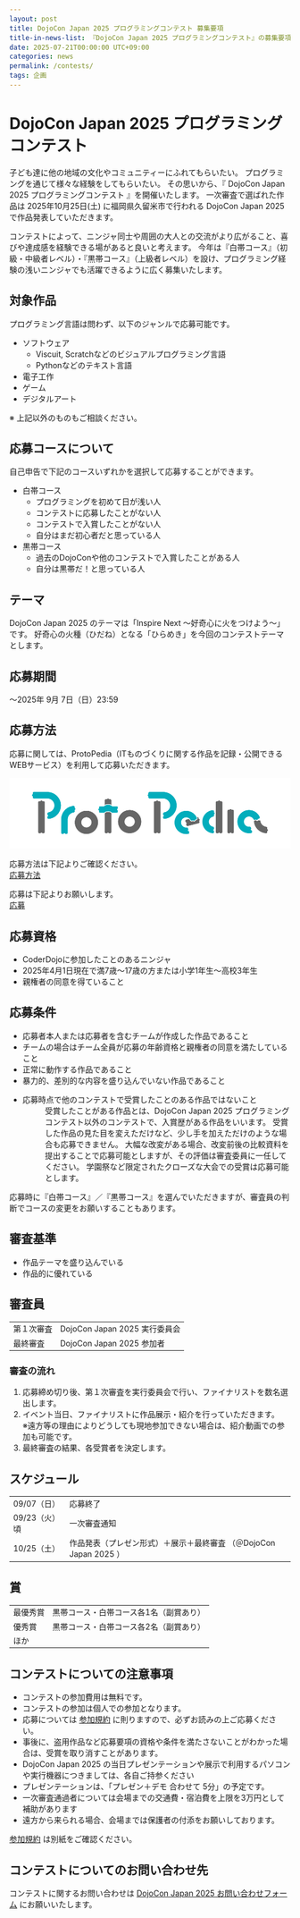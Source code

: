 ```yaml
---
layout: post
title: DojoCon Japan 2025 プログラミングコンテスト 募集要項
title-in-news-list: 『DojoCon Japan 2025 プログラミングコンテスト』の募集要項を掲載しました
date: 2025-07-21T00:00:00 UTC+09:00
categories: news
permalink: /contests/
tags: 企画
---
```

<h1>DojoCon Japan 2025 プログラミングコンテスト</h1>

<p>
  子ども達に他の地域の文化やコミュニティーにふれてもらいたい。
  プログラミングを通じて様々な経験をしてもらいたい。
  その思いから、『 DojoCon Japan 2025 プログラミングコンテスト 』を開催いたします。
  一次審査で選ばれた作品は 2025年10月25日(土) に福岡県久留米市で行われる DojoCon Japan 2025 で作品発表していただきます。
</p>

<p>
  コンテストによって、ニンジャ同士や周囲の大人との交流がより広がること、喜びや達成感を経験できる場があると良いと考えます。
  今年は『白帯コース』（初級・中級者レベル）・『黒帯コース』（上級者レベル）を設け、プログラミング経験の浅いニンジャでも活躍できるように広く募集いたします。
</p>

<h2>対象作品</h2>

<p>
  プログラミング言語は問わず、以下のジャンルで応募可能です。
</p>

<ul>
  <li>
    ソフトウェア
    <ul>
      <li>Viscuit, Scratchなどのビジュアルプログラミング言語</li>
      <li>Pythonなどのテキスト言語</li>
    </ul>
  </li>

  <li>電子工作</li>
  <li>ゲーム</li>
  <li>デジタルアート</li>
</ul>

<p>
  ※ 上記以外のものもご相談ください。
</p>

<h2>応募コースについて</h2>

<p>
  自己申告で下記のコースいずれかを選択して応募することができます。
</p>

<ul>
  <li>
    白帯コース
    <ul>
      <li>プログラミングを初めて日が浅い人</li>
      <li>コンテストに応募したことがない人</li>
      <li>コンテストで入賞したことがない人</li>
      <li>自分はまだ初心者だと思っている人</li>
    </ul>
  </li>

  <li>
    黒帯コース
    <ul>
      <li>過去のDojoConや他のコンテストで入賞したことがある人</li>
      <li>自分は黒帯だ！と思っている人</li>
    </ul>
  </li>
</ul>

<h2>テーマ</h2>

<p>
  DojoCon Japan 2025 のテーマは「Inspire Next 〜好奇心に火をつけよう〜」です。
  好奇心の火種（ひだね）となる「ひらめき」を今回のコンテストテーマとします。
</p>

<h2>応募期間</h2>

<p>
  ～2025年 9月 7日（日）23:59
</p>

<h2>応募方法</h2>

<p>
  応募に関しては、ProtoPedia（ITものづくりに関する作品を記録・公開できるWEBサービス）を利用して応募いただきます。
</p>

<a href="https://protopedia.net/" target="_blank">
  <img src="/img/sponsors/ProtoPedia.png" alt="ProtoPedia のロゴ">
</a>

<p>
  応募方法は下記よりご確認ください。<br>
  <a href="/contests/how-to-apply/">応募方法</a>
</p>

<p>
  応募は下記よりお願いします。<br>
  <a href="https://forms.gle/2WJ3S19kWuqijANVA" target="_blank">応募</a>
</p>

<h2>応募資格</h2>

<ul>
  <li>CoderDojoに参加したことのあるニンジャ</li>
  <li>2025年4月1日現在で満7歳～17歳の方または小学1年生～高校3年生</li>
  <li>親権者の同意を得ていること</li>
</ul>

<h2>応募条件</h2>

<ul>
  <li>応募者本人または応募者を含むチームが作成した作品であること</li>
  <li>チームの場合はチーム全員が応募の年齢資格と親権者の同意を満たしていること</li>
  <li>正常に動作する作品であること</li>
  <li>暴力的、差別的な内容を盛り込んでいない作品であること</li>
  <li>
    <dl>
      <dt>応募時点で他のコンテストで受賞したことのある作品ではないこと</dt>
      <dd>
        受賞したことがある作品とは、DojoCon Japan 2025 プログラミングコンテスト以外のコンテストで、入賞歴がある作品をいいます。
        受賞した作品の見た目を変えただけなど、少し手を加えただけのような場合も応募できません。
        大幅な改変がある場合、改変前後の比較資料を提出することで応募可能としますが、その評価は審査委員に一任してください。
        学園祭など限定されたクローズな大会での受賞は応募可能とします。
      </dd>
    </dl>
  </li>
</ul>

<p>
  応募時に『白帯コース』／『黒帯コース』を選んでいただきますが、審査員の判断でコースの変更をお願いすることもあります。
</p>

<h2>審査基準</h2>

<ul>
  <li>作品テーマを盛り込んでいる</li>
  <li>作品的に優れている</li>
</ul>

<h2>審査員</h2>

<table>
  <tr>
    <td>第１次審査</td>
    <td>DojoCon Japan 2025 実行委員会</td>
  </tr>
  <tr>
    <td>最終審査</td>
    <td>DojoCon Japan 2025 参加者</td>
  </tr>
</table>

<h3>審査の流れ</h3>

<ol>
  <li>応募締め切り後、第１次審査を実行委員会で行い、ファイナリストを数名選出します。</li>
  <li>
    イベント当日、ファイナリストに作品展示・紹介を行っていただきます。<br>
    ※遠方等の理由によりどうしても現地参加できない場合は、紹介動画での参加も可能です。
  </li>
  <li>最終審査の結果、各受賞者を決定します。</li>
</ol>

<h2>スケジュール</h2>

<table>
  <tr>
    <td>09/07（日）</td>
    <td>応募終了</td>
  </tr>

  <tr>
    <td>09/23（火）頃</td>
    <td>一次審査通知</td>
  </tr>

  <tr>
    <td>10/25（土）</td>
    <td>作品発表（プレゼン形式）＋展示＋最終審査 （＠DojoCon Japan 2025 ）</td>
  </tr>
</table>

<h2>賞</h2>

<table>
  <tr>
    <td>最優秀賞</td>
    <td>黒帯コース・白帯コース各1名（副賞あり）</td>
  </tr>

  <tr>
    <td>優秀賞</td>
    <td>黒帯コース・白帯コース各2名（副賞あり）</td>
  </tr>

  <tr>
    <td>ほか</td>
    <td></td>
  </tr>
</table>

<h2>コンテストについての注意事項</h2>

<ul>
  <li>コンテストの参加費用は無料です。</li>
  <li>コンテストの参加は個人での参加となります。</li>
  <li>応募については <a href="terms/">参加規約</a> に則りますので、必ずお読みの上ご応募ください。</li>
  <li>事後に、盗用作品など応募要項の資格や条件を満たさないことがわかった場合は、受賞を取り消すことがあります。</li>
  <li>DojoCon Japan 2025 の当日プレゼンテーションや展示で利用するパソコンや実行機器につきましては、各自ご持参ください</li>
  <li>プレゼンテーションは、「プレゼン＋デモ 合わせて 5分」の予定です。</li>
  <li>一次審査通過者については会場までの交通費・宿泊費を上限を3万円として補助があります</li>
  <li>遠方から来られる場合、会場までは保護者の付添をお願いしております。</li>
</ul>

<p>
  <a href="terms/">参加規約</a> は別紙をご確認ください。
</p>

<h2>コンテストについてのお問い合わせ先</h2>

<p>
  コンテストに関するお問い合わせは <a href="{{ site.contact }}" target="_blank">DojoCon Japan 2025 お問い合わせフォーム</a> にお願いいたします。
</p>
